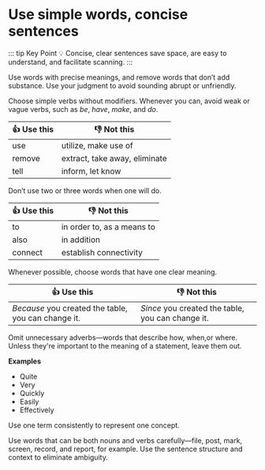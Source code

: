 # Use simple words, concise sentences

::: tip Key Point
:bulb: Concise, clear sentences save space, are easy to understand, and facilitate scanning.
:::

Use words with precise meanings, and remove words that don’t add substance.
Use your judgment to avoid sounding abrupt or unfriendly.

Choose simple verbs without modifiers. Whenever you can, avoid weak or vague verbs, such as *be*, *have*, *make*, and *do*.

| :thumbsup: Use this | :thumbsdown: Not this             |
|---------------------|-----------------------------------|
| use                 | utilize, make use of              |
| remove              | extract, take away, eliminate     |
| tell                | inform, let know                  |

Don’t use two or three words when one will do.

| :thumbsup: Use this | :thumbsdown: Not this             |
|---------------------|-----------------------------------|
| to                  | in order to, as a means to        |
| also                | in addition                       |
| connect             | establish connectivity            |

Whenever possible, choose words that have one clear meaning.

| :thumbsup: Use this                                | :thumbsdown: Not this                             |
|----------------------------------------------------|---------------------------------------------------|
|*Because* you created the table, you can change it. | *Since* you created the table, you can change it. |

Omit unnecessary adverbs—words that describe how, when,or where.
Unless they're important to the meaning of a statement, leave them out.

**Examples**
- Quite
- Very
- Quickly
- Easily
- Effectively

Use one term consistently to represent one concept.

Use words that can be both nouns and verbs carefully—file, post, mark, screen, record, and report, for example.
Use the sentence structure and context to eliminate ambiguity.